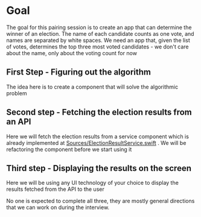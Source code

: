 # Goal 

The goal for this pairing session is to create an app that can determine the winner of an election. The name of each candidate counts as one vote, and names are separated by white spaces. We need an app that, given the list of votes, determines the top three most voted candidates - we don't care about the name, only about the voting count for now

## First Step - Figuring out the algorithm

The idea here is to create a component that will solve the algorithmic problem

## Second step - Fetching the election results from an API

Here we will fetch the election results from a service component which is already implemented at [Sources/ElectionResultService.swift](../ElectionCounter/ElectionCounter/Services//ElectionResultService.swift)
. We will be refactoring the component before we start using it

## Third step - Displaying the results on the screen

Here we will be using any UI technology of your choice to display the results fetched from the API to the user


No one is expected to complete all three, they are mostly general directions that we can work on during the interview.